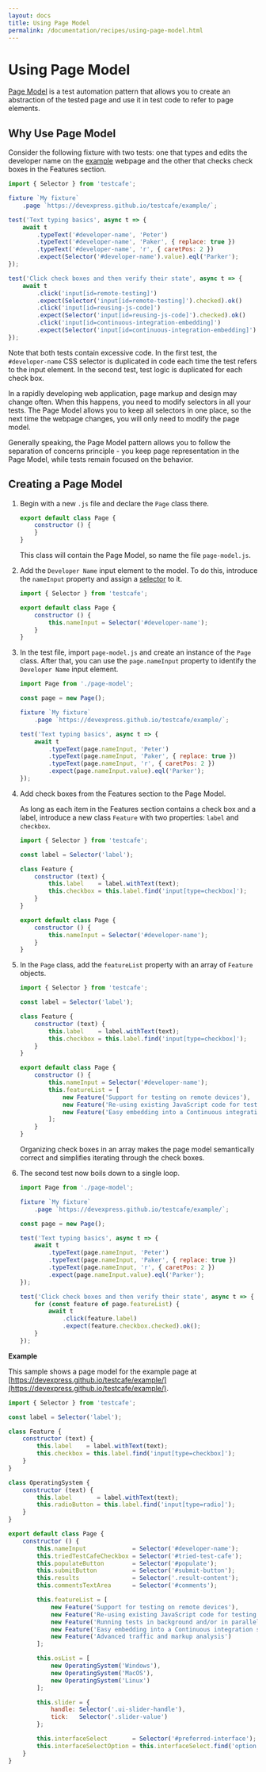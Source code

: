 ```yaml
---
layout: docs
title: Using Page Model
permalink: /documentation/recipes/using-page-model.html
---
```

# Using Page Model

[Page Model](http://martinfowler.com/bliki/PageObject.html) is a test automation pattern that allows you to create an abstraction of the tested page
and use it in test code to refer to page elements.

## Why Use Page Model

Consider the following fixture with two tests: one that types and edits
the developer name on the [example](https://devexpress.github.io/testcafe/example/) webpage and the other that
checks check boxes in the Features section.

```js
import { Selector } from 'testcafe';

fixture `My fixture`
    .page `https://devexpress.github.io/testcafe/example/`;

test('Text typing basics', async t => {
    await t
        .typeText('#developer-name', 'Peter')
        .typeText('#developer-name', 'Paker', { replace: true })
        .typeText('#developer-name', 'r', { caretPos: 2 })
        .expect(Selector('#developer-name').value).eql('Parker');
});

test('Click check boxes and then verify their state', async t => {
    await t
        .click('input[id=remote-testing]')
        .expect(Selector('input[id=remote-testing]').checked).ok()
        .click('input[id=reusing-js-code]')
        .expect(Selector('input[id=reusing-js-code]').checked).ok()
        .click('input[id=continuous-integration-embedding]')
        .expect(Selector('input[id=continuous-integration-embedding]').checked).ok();
});
```

Note that both tests contain excessive code.
In the first test, the `#developer-name` CSS selector is duplicated in code each time the test refers to the input element.
In the second test, test logic is duplicated for each check box.

In a rapidly developing web application, page markup and design may change often. When this happens, you need to modify selectors in all your tests.
The Page Model allows you to keep all selectors in one place, so the next time the webpage changes,
you will only need to modify the page model.

Generally speaking, the Page Model pattern allows you to follow
the separation of concerns principle - you keep page representation in the Page Model,
while tests remain focused on the behavior.

## Creating a Page Model

1. Begin with a new `.js` file and declare the `Page` class there.

    ```js
    export default class Page {
        constructor () {
        }
    }
    ```

    This class will contain the Page Model, so name the file `page-model.js`.

2. Add the `Developer Name` input element to the model. To do this,
  introduce the `nameInput` property and assign a [selector](../test-api/selecting-page-elements/selectors/README.md) to it.

    ```js
    import { Selector } from 'testcafe';

    export default class Page {
        constructor () {
            this.nameInput = Selector('#developer-name');
        }
    }
    ```

3. In the test file, import `page-model.js` and create an instance of the `Page` class.
  After that, you can use the `page.nameInput` property to identify the `Developer Name` input element.

    ```js
    import Page from './page-model';

    const page = new Page();

    fixture `My fixture`
        .page `https://devexpress.github.io/testcafe/example/`;

    test('Text typing basics', async t => {
        await t
            .typeText(page.nameInput, 'Peter')
            .typeText(page.nameInput, 'Paker', { replace: true })
            .typeText(page.nameInput, 'r', { caretPos: 2 })
            .expect(page.nameInput.value).eql('Parker');
    });
    ```

4. Add check boxes from the Features section to the Page Model.

    As long as each item in the Features section contains a check box and a label,
    introduce a new class `Feature` with two properties: `label` and `checkbox`.

    ```js
    import { Selector } from 'testcafe';

    const label = Selector('label');

    class Feature {
        constructor (text) {
            this.label    = label.withText(text);
            this.checkbox = this.label.find('input[type=checkbox]');
        }
    }

    export default class Page {
        constructor () {
            this.nameInput = Selector('#developer-name');
        }
    }
    ```

5. In the `Page` class, add the `featureList` property with an array of `Feature` objects.

    ```js
    import { Selector } from 'testcafe';

    const label = Selector('label');

    class Feature {
        constructor (text) {
            this.label    = label.withText(text);
            this.checkbox = this.label.find('input[type=checkbox]');
        }
    }

    export default class Page {
        constructor () {
            this.nameInput = Selector('#developer-name');
            this.featureList = [
                new Feature('Support for testing on remote devices'),
                new Feature('Re-using existing JavaScript code for testing'),
                new Feature('Easy embedding into a Continuous integration system')
            ];
        }
    }
    ```

    Organizing check boxes in an array makes the page model semantically correct and simplifies iterating through the check boxes.

6. The second test now boils down to a single loop.

    ```js
    import Page from './page-model';

    fixture `My fixture`
        .page `https://devexpress.github.io/testcafe/example/`;

    const page = new Page();

    test('Text typing basics', async t => {
        await t
            .typeText(page.nameInput, 'Peter')
            .typeText(page.nameInput, 'Paker', { replace: true })
            .typeText(page.nameInput, 'r', { caretPos: 2 })
            .expect(page.nameInput.value).eql('Parker');
    });

    test('Click check boxes and then verify their state', async t => {
        for (const feature of page.featureList) {
            await t
                .click(feature.label)
                .expect(feature.checkbox.checked).ok();
        }
    });
    ```

**Example**

This sample shows a page model for the example page at [https://devexpress.github.io/testcafe/example/](https://devexpress.github.io/testcafe/example/).

```js
import { Selector } from 'testcafe';

const label = Selector('label');

class Feature {
    constructor (text) {
        this.label    = label.withText(text);
        this.checkbox = this.label.find('input[type=checkbox]');
    }
}

class OperatingSystem {
    constructor (text) {
        this.label       = label.withText(text);
        this.radioButton = this.label.find('input[type=radio]');
    }
}

export default class Page {
    constructor () {
        this.nameInput             = Selector('#developer-name');
        this.triedTestCafeCheckbox = Selector('#tried-test-cafe');
        this.populateButton        = Selector('#populate');
        this.submitButton          = Selector('#submit-button');
        this.results               = Selector('.result-content');
        this.commentsTextArea      = Selector('#comments');

        this.featureList = [
            new Feature('Support for testing on remote devices'),
            new Feature('Re-using existing JavaScript code for testing'),
            new Feature('Running tests in background and/or in parallel in multiple browsers'),
            new Feature('Easy embedding into a Continuous integration system'),
            new Feature('Advanced traffic and markup analysis')
        ];

        this.osList = [
            new OperatingSystem('Windows'),
            new OperatingSystem('MacOS'),
            new OperatingSystem('Linux')
        ];

        this.slider = {
            handle: Selector('.ui-slider-handle'),
            tick:   Selector('.slider-value')
        };

        this.interfaceSelect       = Selector('#preferred-interface');
        this.interfaceSelectOption = this.interfaceSelect.find('option');
    }
}
```